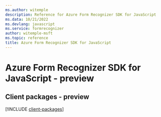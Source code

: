 ```yaml
---
ms.author: witemple
description: Reference for Azure Form Recognizer SDK for JavaScript
ms.data: 10/21/2022
ms.devlang: javascript
ms.service: formrecognizer
author: witemple-msft
ms.topic: reference
title: Azure Form Recognizer SDK for JavaScript
---
```

# Azure Form Recognizer SDK for JavaScript - preview

## Client packages - preview
[!INCLUDE [client-packages](form-recognizer-client-index.md)]
